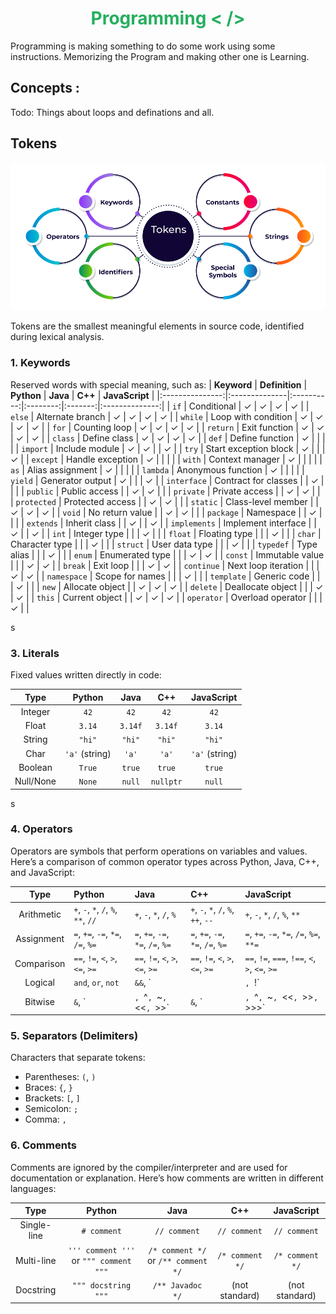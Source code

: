 <h1 align="center" style="color: #27ae60;">Programming < /></h1>
Programming is making something to do some work using some instructions. Memorizing the Program and making other one is Learning. 

## Concepts : 
Todo: Things about loops and definations and all. 

## Tokens

![Tokens illustration](./Assets/Tokens.png)

Tokens are the smallest meaningful elements in source code, identified during lexical analysis.


### 1. Keywords
Reserved words with special meaning, such as:
| **Keyword**     | **Definition** | **Python** | **Java** | **C++** | **JavaScript** |
|:---------------:|:--------------|:----------:|:--------:|:-------:|:--------------:|
| `if`            | Conditional   | ✓ | ✓ | ✓ | ✓ |
| `else`          | Alternate branch | ✓ | ✓ | ✓ | ✓ |
| `while`         | Loop with condition | ✓ | ✓ | ✓ | ✓ |
| `for`           | Counting loop | ✓ | ✓ | ✓ | ✓ |
| `return`        | Exit function | ✓ | ✓ | ✓ | ✓ |
| `class`         | Define class  | ✓ | ✓ | ✓ | ✓ |
| `def`           | Define function | ✓ |   |   |   |
| `import`        | Include module | ✓ | ✓ |   | ✓ |
| `try`           | Start exception block | ✓ |   |   | ✓ |
| `except`        | Handle exception | ✓ |   |   |   |
| `with`          | Context manager | ✓ |   |   |   |
| `as`            | Alias assignment | ✓ |   |   |   |
| `lambda`        | Anonymous function | ✓ |   |   |   |
| `yield`         | Generator output | ✓ |   |   | ✓ |
| `interface`     | Contract for classes |   | ✓ |   |   |
| `public`        | Public access |   | ✓ | ✓ |   |
| `private`       | Private access |   | ✓ | ✓ |   |
| `protected`     | Protected access |   | ✓ | ✓ |   |
| `static`        | Class-level member |   | ✓ | ✓ | ✓ |
| `void`          | No return value |   | ✓ | ✓ |   |
| `package`       | Namespace |   | ✓ |   |   |
| `extends`       | Inherit class |   | ✓ |   | ✓ |
| `implements`    | Implement interface |   | ✓ |   | ✓ |
| `int`           | Integer type |   |   | ✓ |   |
| `float`         | Floating type |   |   | ✓ |   |
| `char`          | Character type |   |   | ✓ |   |
| `struct`        | User data type |   |   | ✓ |   |
| `typedef`       | Type alias |   |   | ✓ |   |
| `enum`          | Enumerated type |   |   | ✓ | ✓ |
| `const`         | Immutable value |   |   | ✓ | ✓ |
| `break`         | Exit loop |   |   | ✓ | ✓ |
| `continue`      | Next loop iteration |   |   | ✓ | ✓ |
| `namespace`     | Scope for names |   |   | ✓ |   |
| `template`      | Generic code |   |   | ✓ |   |
| `new`           | Allocate object |   | ✓ | ✓ | ✓ |
| `delete`        | Deallocate object |   |   | ✓ | ✓ |
| `this`          | Current object |   | ✓ | ✓ | ✓ |
| `operator`      | Overload operator |   |   | ✓ |   |

s
### 3. Literals
Fixed values written directly in code:

| **Type**    | **Python**   | **Java**   | **C++**     | **JavaScript** |
|:-----------:|:------------:|:----------:|:-----------:|:--------------:|
| Integer     | `42`         | `42`       | `42`        | `42`           |
| Float       | `3.14`       | `3.14f`    | `3.14f`     | `3.14`         |
| String      | `"hi"`       | `"hi"`     | `"hi"`      | `"hi"`         |
| Char        | `'a'` (string) | `'a'`   | `'a'`       | `'a'` (string) |
| Boolean     | `True`       | `true`     | `true`      | `true`         |
| Null/None   | `None`       | `null`     | `nullptr`   | `null`         |
s
### 4. Operators

Operators are symbols that perform operations on variables and values. Here’s a comparison of common operator types across Python, Java, C++, and JavaScript:

| **Type**      | **Python**         | **Java**             | **C++**              | **JavaScript**       |
|:-------------:|:------------------|:---------------------|:---------------------|:---------------------|
| Arithmetic    | `+`, `-`, `*`, `/`, `%`, `**`, `//` | `+`, `-`, `*`, `/`, `%` | `+`, `-`, `*`, `/`, `%`, `++`, `--` | `+`, `-`, `*`, `/`, `%`, `**` |
| Assignment    | `=`, `+=`, `-=`, `*=`, `/=`, `%=` | `=`, `+=`, `-=`, `*=`, `/=`, `%=` | `=`, `+=`, `-=`, `*=`, `/=`, `%=` | `=`, `+=`, `-=`, `*=`, `/=`, `%=`, `**=` |
| Comparison    | `==`, `!=`, `<`, `>`, `<=`, `>=` | `==`, `!=`, `<`, `>`, `<=`, `>=` | `==`, `!=`, `<`, `>`, `<=`, `>=` | `==`, `!=`, `===`, `!==`, `<`, `>`, `<=`, `>=` |
| Logical       | `and`, `or`, `not` | `&&`, `||`, `!`      | `&&`, `||`, `!`      | `&&`, `||`, `!`      |
| Bitwise       | `&`, `|`, `^`, `~`, `<<`, `>>` | `&`, `|`, `^`, `~`, `<<`, `>>`, `>>>` | `&`, `|`, `^`, `~`, `<<`, `>>`, `>>>` | `&`, `|`, `^`, `~`, `<<`, `>>`, `>>>` |

### 5. Separators (Delimiters)
Characters that separate tokens:
- Parentheses: `(`, `)`
- Braces: `{`, `}`
- Brackets: `[`, `]`
- Semicolon: `;`
- Comma: `,`

### 6. Comments
Comments are ignored by the compiler/interpreter and are used for documentation or explanation. Here’s how comments are written in different languages:

| **Type**        | **Python**           | **Java**                | **C++**                | **JavaScript**         |
|:---------------:|:--------------------:|:-----------------------:|:----------------------:|:----------------------:|
| Single-line     | `# comment`          | `// comment`            | `// comment`           | `// comment`           |
| Multi-line      | `''' comment '''` or `""" comment """` | `/* comment */` or `/** comment */` | `/* comment */`        | `/* comment */`        |
| Docstring       | `""" docstring """`  | `/** Javadoc */`        | (not standard)         | (not standard)         |
